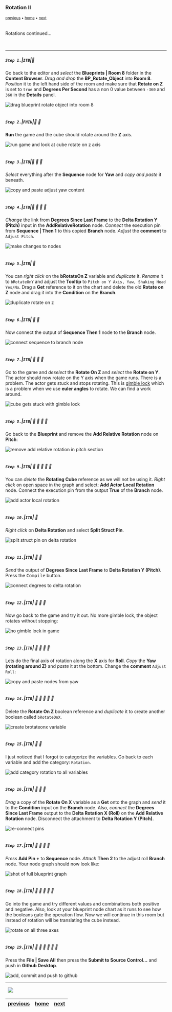 <img src="https://via.placeholder.com/1000x4/45D7CA/45D7CA" alt="drawing" height="4px"/>

### Rotation II

<sub>[previous](../rotation/README.md#user-content-rotation) • [home](../README.md#user-content-ue4-blueprints) • [next](../translation/README.md#user-content-translation)</sub>

<img src="https://via.placeholder.com/1000x4/45D7CA/45D7CA" alt="drawing" height="4px"/>

Rotations continued...

<br>

---


##### `Step 1.`\|`ITB`|:small_blue_diamond:

Go back to the editor and *select* the **Blueprints | Room 8** folder in the **Content Browser**. *Drag and drop* the **BP_Rotate_Object** into **Room 8**. *Position* it to the left hand side of the room and make sure that **Rotate on Z** is set to `true` and **Degrees Per Second** has a non 0 value between `-360` and `360` in the **Details** panel.

![drag blueprint rotate object into room 8](images/RotateObjectOnZInGameRm8.jpg)

<img src="https://via.placeholder.com/500x2/45D7CA/45D7CA" alt="drawing" height="2px" alt = ""/>

##### `Step 2.`\|`FHIU`|:small_blue_diamond: :small_blue_diamond: 

**Run** the game and the cube should rotate around the **Z** axis.

![run game and look at cube rotate on z axis](images/RotatingCubeOnZ.gif)

<img src="https://via.placeholder.com/500x2/45D7CA/45D7CA" alt="drawing" height="2px" alt = ""/>

##### `Step 3.`\|`ITB`|:small_blue_diamond: :small_blue_diamond: :small_blue_diamond:

*Select* everything after the **Sequence** node for **Yaw** and *copy and paste* it beneath.

![copy and paste adjust yaw content](images/CopyAndPasteYawRm8.jpg)

<img src="https://via.placeholder.com/500x2/45D7CA/45D7CA" alt="drawing" height="2px" alt = ""/>

##### `Step 4.`\|`ITB`|:small_blue_diamond: :small_blue_diamond: :small_blue_diamond: :small_blue_diamond:

*Change* the link from **Degrees Since Last Frame** to the **Delta Rotation Y (Pitch)** input in the **AddRelativeRotation** node. *Connect* the execution pin from **Sequence | Then 1** to this copied **Branch** node. *Adjust* the **comment** to `Adjust Pitch`.

![make changes to nodes](images/AdjustPitchAlteration1Rm8.jpg)

<img src="https://via.placeholder.com/500x2/45D7CA/45D7CA" alt="drawing" height="2px" alt = ""/>

##### `Step 5.`\|`ITB`| :small_orange_diamond:
You can *right click* on the **bRotateOn Z** variable and *duplicate* it. *Rename* it to `bRotateOnY` and adjust the **Tooltip** to `Pitch on Y Axis, Yaw, Shaking Head Yes/No`. Drag a **Get** reference to it on the chart and delete the old **Rotate on Z** node and drag it into the **Condition** on the **Branch**.

![duplicate rotate on z](images/DupeRotateOnZRm8.jpg)

<img src="https://via.placeholder.com/500x2/45D7CA/45D7CA" alt="drawing" height="2px" alt = ""/>

##### `Step 6.`\|`ITB`| :small_orange_diamond: :small_blue_diamond:

Now connect the output of **Sequence Then 1** node to the **Branch** node.

![connect sequence to branch node](images/ConnectSequence1PinRm8.jpg)

<img src="https://via.placeholder.com/500x2/45D7CA/45D7CA" alt="drawing" height="2px" alt = ""/>

##### `Step 7.`\|`ITB`| :small_orange_diamond: :small_blue_diamond: :small_blue_diamond:

Go to the game and *deselect* the **Rotate On Z** and *select* the **Rotate on Y**. The actor should now rotate on the Y axis when the game runs. There is a problem. The actor gets stuck and stops rotating. This is [gimble lock](https://en.wikipedia.org/wiki/Gimbal_lock) which is a problem when we use **euler angles** to rotate. We can find a work around.

![cube gets stuck with gimble lock](images/GimbleLock.gif)

<img src="https://via.placeholder.com/500x2/45D7CA/45D7CA" alt="drawing" height="2px" alt = ""/>

##### `Step 8.`\|`ITB`| :small_orange_diamond: :small_blue_diamond: :small_blue_diamond: :small_blue_diamond:

Go back to the **Blueprint** and remove the **Add Relative Rotation** node on **Pitch**:

![remove add relative rotation in pitch section](images/RemovePitchRotationDueToLockRm8.jpg)

<img src="https://via.placeholder.com/500x2/45D7CA/45D7CA" alt="drawing" height="2px" alt = ""/>

##### `Step 9.`\|`ITB`| :small_orange_diamond: :small_blue_diamond: :small_blue_diamond: :small_blue_diamond: :small_blue_diamond:

You can *delete* the **Rotating Cube** reference as we will not be using it. *Right click* on open space in the graph and select: **Add Actor Local Rotation** node. Connect the execution pin from the output **True** of the **Branch** node.

![add actor local rotation](images/AddActorLocalRotation.jpg)

<img src="https://via.placeholder.com/500x2/45D7CA/45D7CA" alt="drawing" height="2px" alt = ""/>

##### `Step 10.`\|`ITB`| :large_blue_diamond:

*Right click* on **Delta Rotation** and select **Split Struct Pin**.

![split struct pin on delta rotation](images/SplitSecondStructPinRm8.jpg)


<img src="https://via.placeholder.com/500x2/45D7CA/45D7CA" alt="drawing" height="2px" alt = ""/>

##### `Step 11.`\|`ITB`| :large_blue_diamond: :small_blue_diamond: 

*Send* the output of **Degrees Since Last Frame** to **Delta Rotation Y (Pitch)**. Press the <kbd>Compile</kbd> button.

![connect degrees to delta rotation](images/DegreesToPitchRm8.jpg)

<img src="https://via.placeholder.com/500x2/45D7CA/45D7CA" alt="drawing" height="2px" alt = ""/>


##### `Step 12.`\|`ITB`| :large_blue_diamond: :small_blue_diamond: :small_blue_diamond: 

Now go back to the game and try it out. No more gimble lock, the object rotates without stopping:

![no gimble lock in game](images/NoGimbleLock.gif)

<img src="https://via.placeholder.com/500x2/45D7CA/45D7CA" alt="drawing" height="2px" alt = ""/>

##### `Step 13.`\|`ITB`| :large_blue_diamond: :small_blue_diamond: :small_blue_diamond:  :small_blue_diamond: 

Lets do the final axis of rotation along the **X** axis for **Roll**. *Copy* the **Yaw (rotating around Z)** and *paste* it at the bottom. Change the **comment** `Adjust Roll`:

![copy and paste nodes from yaw](images/CopyPasteYawRm8.jpg)

<img src="https://via.placeholder.com/500x2/45D7CA/45D7CA" alt="drawing" height="2px" alt = ""/>

##### `Step 14.`\|`ITB`| :large_blue_diamond: :small_blue_diamond: :small_blue_diamond: :small_blue_diamond:  :small_blue_diamond: 

Delete the **Rotate On Z** boolean reference and *duplicate* it to create another boolean called `bRotateOnX`.

![create brotateonx variable](images/DeleteRotateOnZRm8.jpg)

<img src="https://via.placeholder.com/500x2/45D7CA/45D7CA" alt="drawing" height="2px" alt = ""/>

##### `Step 15.`\|`ITB`| :large_blue_diamond: :small_orange_diamond: 

I just noticed that I forgot to categorize the variables. Go back to each variable and add the category: `Rotation`.

![add category rotation to all variables](images/CategorizeRotationRm8.jpg)

<img src="https://via.placeholder.com/500x2/45D7CA/45D7CA" alt="drawing" height="2px" alt = ""/>

##### `Step 16.`\|`ITB`| :large_blue_diamond: :small_orange_diamond:   :small_blue_diamond: 

*Drag* a copy of the **Rotate On X** variable as a **Get** onto the graph and *send* it to the **Condition** input on the **Branch** node. Also, *connect* the **Degrees Since Last Frame** output to the **Delta Rotation X (Roll)** on the **Add Relative Rotation** node. Disconnect the attachment to **Delta Rotation Y (Pitch)**.

![re-connect pins](images/RotateOnXPinsRm8.jpg)

<img src="https://via.placeholder.com/500x2/45D7CA/45D7CA" alt="drawing" height="2px" alt = ""/>

##### `Step 17.`\|`ITB`| :large_blue_diamond: :small_orange_diamond: :small_blue_diamond: :small_blue_diamond:

*Press* **Add Pin +** to **Sequence** node. *Attach* **Then 2** to the adjust roll **Branch** node. Your node graph should now look like:

![shot of full blueprint graph](images/FinalRotationNodeGraph.jpg)

<img src="https://via.placeholder.com/500x2/45D7CA/45D7CA" alt="drawing" height="2px" alt = ""/>

##### `Step 18.`\|`ITB`| :large_blue_diamond: :small_orange_diamond: :small_blue_diamond: :small_blue_diamond: :small_blue_diamond:

Go into the game and try different values and combinations both positive and negative. Also, look at your blueprint node chart as it runs to see how the booleans gate the operation flow. Now we will continue in this room but instead of rotation will be translating the cube instead.

![rotate on all three axes](images/Rotate3Axis.gif)

<img src="https://via.placeholder.com/500x2/45D7CA/45D7CA" alt="drawing" height="2px" alt = ""/>

##### `Step 19.`\|`ITB`| :large_blue_diamond: :small_orange_diamond: :small_blue_diamond: :small_blue_diamond: :small_blue_diamond: :small_blue_diamond:

Press the **File | Save All** then press the **Submit to Source Control...** and push in **Github Desktop**.

![add, commit and push to github](images/.jpg)

___

<img src="https://via.placeholder.com/1000x4/dba81a/dba81a" alt="drawing" height="4px" alt = ""/>

<img src="https://via.placeholder.com/1000x100/45D7CA/000000/?text=Next Up - Translation">

<img src="https://via.placeholder.com/1000x4/dba81a/dba81a" alt="drawing" height="4px" alt = ""/>

| [previous](../rotation/README.md#user-content-rotation)| [home](../README.md#user-content-ue4-blueprints) | [next](../translation/README.md#user-content-translation)|
|---|---|---|
